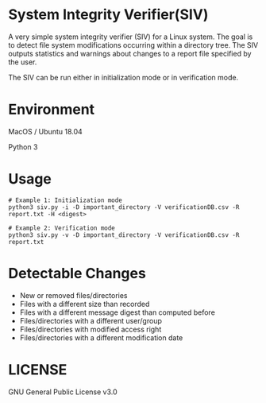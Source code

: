 # System Integrity Verifier(SIV)

A very simple system integrity verifier (SIV) for a Linux system. The goal is to detect file system modifications occurring within a directory tree. The SIV outputs statistics and warnings about changes to a report file specified by the user.

The SIV can be run either in initialization mode or in verification mode.

# Environment

MacOS / Ubuntu 18.04

Python 3

# Usage

``` shell
# Example 1: Initialization mode
python3 siv.py -i -D important_directory -V verificationDB.csv -R report.txt -H <digest>
```

``` shell
# Example 2: Verification mode
python3 siv.py -v -D important_directory -V verificationDB.csv -R report.txt
```

# Detectable Changes

* New or removed files/directories
* Files with a different size than recorded
* Files with a different message digest than computed before
* Files/directories with a different user/group
* Files/directories with modified access right
* Files/directories with a different modification date

# LICENSE

GNU General Public License v3.0

